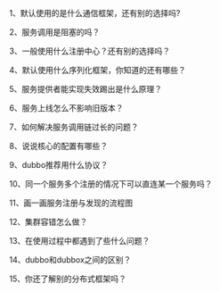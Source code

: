 1、默认使用的是什么通信框架，还有别的选择吗?  

2、服务调用是阻塞的吗？  

3、一般使用什么注册中心？还有别的选择吗？  

4、默认使用什么序列化框架，你知道的还有哪些？  

5、服务提供者能实现失效踢出是什么原理？  

6、服务上线怎么不影响旧版本？  

7、如何解决服务调用链过长的问题？  

8、说说核心的配置有哪些？  

9、dubbo推荐用什么协议？  

10、同一个服务多个注册的情况下可以直连某一个服务吗？  

11、画一画服务注册与发现的流程图  

12、集群容错怎么做？  

13、在使用过程中都遇到了些什么问题？  

14、dubbo和dubbox之间的区别？  

15、你还了解别的分布式框架吗？